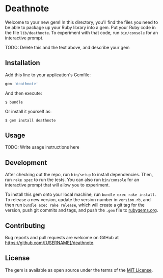 # Deathnote

Welcome to your new gem! In this directory, you'll find the files you need to be able to package up your Ruby library into a gem. Put your Ruby code in the file `lib/deathnote`. To experiment with that code, run `bin/console` for an interactive prompt.

TODO: Delete this and the text above, and describe your gem

## Installation

Add this line to your application's Gemfile:

```ruby
gem 'deathnote'
```

And then execute:

    $ bundle

Or install it yourself as:

    $ gem install deathnote

## Usage

TODO: Write usage instructions here

## Development

After checking out the repo, run `bin/setup` to install dependencies. Then, run `rake spec` to run the tests. You can also run `bin/console` for an interactive prompt that will allow you to experiment.

To install this gem onto your local machine, run `bundle exec rake install`. To release a new version, update the version number in `version.rb`, and then run `bundle exec rake release`, which will create a git tag for the version, push git commits and tags, and push the `.gem` file to [rubygems.org](https://rubygems.org).

## Contributing

Bug reports and pull requests are welcome on GitHub at https://github.com/[USERNAME]/deathnote.

## License

The gem is available as open source under the terms of the [MIT License](https://opensource.org/licenses/MIT).
